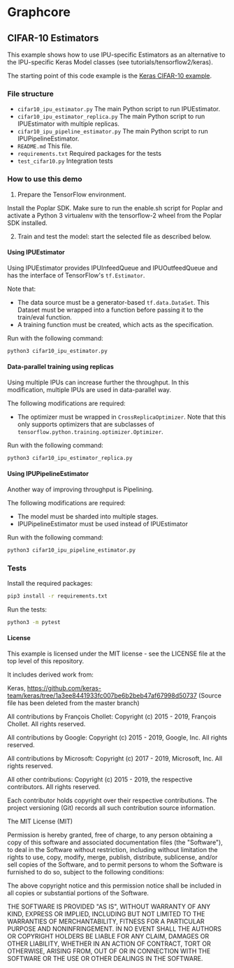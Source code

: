 # Graphcore

## CIFAR-10 Estimators

This example shows how to use IPU-specific Estimators as an alternative to the
IPU-specific Keras Model classes (see tutorials/tensorflow2/keras).

The starting point of this code example is the [Keras CIFAR-10 example](https://github.com/keras-team/keras/blob/1a3ee8441933fc007be6b2beb47af67998d50737/examples/cifar10_cnn.py).

### File structure

* `cifar10_ipu_estimator.py` The main Python script to run IPUEstimator.
* `cifar10_ipu_estimator_replica.py` The main Python script to run IPUEstimator with multiple replicas.
* `cifar10_ipu_pipeline_estimator.py` The main Python script to run IPUPipelineEstimator.
* `README.md` This file.
* `requirements.txt` Required packages for the tests
* `test_cifar10.py` Integration tests

### How to use this demo

1) Prepare the TensorFlow environment.

Install the Poplar SDK. Make sure to run the enable.sh script for Poplar and activate a Python 3 virtualenv with the tensorflow-2 wheel from the Poplar SDK installed.

2) Train and test the model: start the selected file as described below.

#### Using IPUEstimator

Using IPUEstimator provides IPUInfeedQueue and IPUOutfeedQueue and has the interface of TensorFlow's `tf.Estimator`.

Note that:
* The data source must be a generator-based `tf.data.DataSet`. This Dataset must be wrapped into a function before passing it to the train/eval function.
* A training function must be created, which acts as the specification.

Run with the following command:

```bash
python3 cifar10_ipu_estimator.py
```

#### Data-parallel training using replicas

Using multiple IPUs can increase further the throughput. In this modification, multiple IPUs are used in data-parallel way.

The following modifications are required:

* The optimizer must be wrapped in `CrossReplicaOptimizer`. Note that this only supports optimizers that are subclasses of `tensorflow.python.training.optimizer.Optimizer`.

Run with the following command:

```bash
python3 cifar10_ipu_estimator_replica.py
```

#### Using IPUPipelineEstimator

Another way of improving throughput is Pipelining.

The following modifications are required:

* The model must be sharded into multiple stages.
* IPUPipelineEstimator must be used instead of IPUEstimator

Run with the following command:

```bash
python3 cifar10_ipu_pipeline_estimator.py
```

### Tests

Install the required packages:

```bash
pip3 install -r requirements.txt
```

Run the tests:

```bash
python3 -m pytest
```

#### License
This example is licensed under the MIT license - see the LICENSE file at the top level of this repository.

It includes derived work from:

Keras, https://github.com/keras-team/keras/tree/1a3ee8441933fc007be6b2beb47af67998d50737
(Source file has been deleted from the master branch)

All contributions by François Chollet:
Copyright (c) 2015 - 2019, François Chollet.
All rights reserved.

All contributions by Google:
Copyright (c) 2015 - 2019, Google, Inc.
All rights reserved.

All contributions by Microsoft:
Copyright (c) 2017 - 2019, Microsoft, Inc.
All rights reserved.

All other contributions:
Copyright (c) 2015 - 2019, the respective contributors.
All rights reserved.

Each contributor holds copyright over their respective contributions.
The project versioning (Git) records all such contribution source information.

The MIT License (MIT)

Permission is hereby granted, free of charge, to any person obtaining a copy
of this software and associated documentation files (the "Software"), to deal
in the Software without restriction, including without limitation the rights
to use, copy, modify, merge, publish, distribute, sublicense, and/or sell
copies of the Software, and to permit persons to whom the Software is
furnished to do so, subject to the following conditions:

The above copyright notice and this permission notice shall be included in all
copies or substantial portions of the Software.

THE SOFTWARE IS PROVIDED "AS IS", WITHOUT WARRANTY OF ANY KIND, EXPRESS OR
IMPLIED, INCLUDING BUT NOT LIMITED TO THE WARRANTIES OF MERCHANTABILITY,
FITNESS FOR A PARTICULAR PURPOSE AND NONINFRINGEMENT. IN NO EVENT SHALL THE
AUTHORS OR COPYRIGHT HOLDERS BE LIABLE FOR ANY CLAIM, DAMAGES OR OTHER
LIABILITY, WHETHER IN AN ACTION OF CONTRACT, TORT OR OTHERWISE, ARISING FROM,
OUT OF OR IN CONNECTION WITH THE SOFTWARE OR THE USE OR OTHER DEALINGS IN THE
SOFTWARE.
